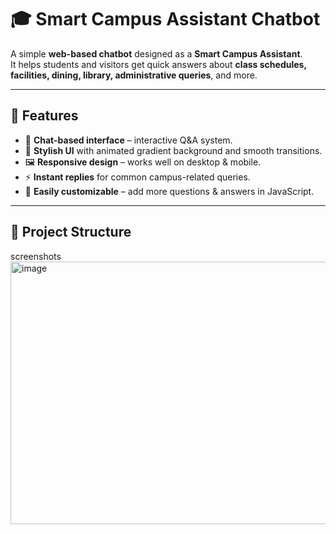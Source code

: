 # 🎓 Smart Campus Assistant Chatbot  

A simple **web-based chatbot** designed as a **Smart Campus Assistant**.  
It helps students and visitors get quick answers about **class schedules, facilities, dining, library, administrative queries**, and more.  

---

## 🚀 Features  
- 💬 **Chat-based interface** – interactive Q&A system.  
- 🎨 **Stylish UI** with animated gradient background and smooth transitions.  
- 🖼️ **Responsive design** – works well on desktop & mobile.  
- ⚡ **Instant replies** for common campus-related queries.  
- 🔧 **Easily customizable** – add more questions & answers in JavaScript.  

---

## 📂 Project Structure  
screenshots
<img width="927" height="420" alt="image" src="https://github.com/user-attachments/assets/31c66c06-e683-4bc4-ba86-bf9a69faae42" />


